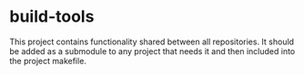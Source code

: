 # build-tools

This project contains functionality shared between all repositories.
It should be added as a submodule to any project that needs it and then included into the project makefile.
